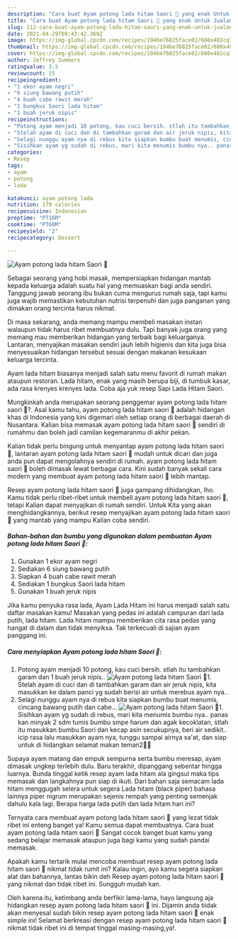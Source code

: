 ```yaml
---
description: "Cara buat Ayam potong lada hitam Saori 🤩 yang enak Untuk Jualan"
title: "Cara buat Ayam potong lada hitam Saori 🤩 yang enak Untuk Jualan"
slug: 112-cara-buat-ayam-potong-lada-hitam-saori-yang-enak-untuk-jualan
date: 2021-04-29T09:43:42.369Z
image: https://img-global.cpcdn.com/recipes/194be76825face02/680x482cq70/ayam-potong-lada-hitam-saori-🤩-foto-resep-utama.jpg
thumbnail: https://img-global.cpcdn.com/recipes/194be76825face02/680x482cq70/ayam-potong-lada-hitam-saori-🤩-foto-resep-utama.jpg
cover: https://img-global.cpcdn.com/recipes/194be76825face02/680x482cq70/ayam-potong-lada-hitam-saori-🤩-foto-resep-utama.jpg
author: Jeffrey Summers
ratingvalue: 3.5
reviewcount: 15
recipeingredient:
- "1 ekor ayam negri"
- "6 siung bawang putih"
- "4 buah cabe rawit merah"
- "1 bungkus Saori lada hitam"
- "1 buah jeruk nipis"
recipeinstructions:
- "Potong ayam menjadi 10 potong, kau cuci bersih. stlah itu tambahkan garam dan 1 buah jeruk nipis.."
- "Stelah ayam di cuci dan di tambahkan garam dan air jeruk nipis, kita masukkan ke dalam panci yg sudah berisi air untuk merebus ayam nya.."
- "Selagi nunggu ayam nya di rebus kita siapkan bumbu buat menumis, cincang bawang putih dan cabe..."
- "Sisihkan ayam yg sudah di rebus, mari kita menumis bumbu nya.. panas kan minyak 2 sdm tumis bumbu smpe harum dan agak kecoklatan, stlah itu masukkan bumbu Saori dan kecap asin secukupnya, beri air sedikit.. icip rasa lalu masukkan ayam nya, tunggu sampai airnya sa&#39;at, dan siap untuk di hidangkan selamat makan teman2🤩🤩"
categories:
- Resep
tags:
- ayam
- potong
- lada

katakunci: ayam potong lada 
nutrition: 179 calories
recipecuisine: Indonesian
preptime: "PT16M"
cooktime: "PT60M"
recipeyield: "2"
recipecategory: Dessert

---
```



![Ayam potong lada hitam Saori 🤩](https://img-global.cpcdn.com/recipes/194be76825face02/680x482cq70/ayam-potong-lada-hitam-saori-🤩-foto-resep-utama.jpg)

Sebagai seorang yang hobi masak, mempersiapkan hidangan mantab kepada keluarga adalah suatu hal yang memuaskan bagi anda sendiri. Tanggung jawab seorang ibu bukan cuma mengurus rumah saja, tapi kamu juga wajib memastikan kebutuhan nutrisi terpenuhi dan juga panganan yang dimakan orang tercinta harus nikmat.

Di masa  sekarang, anda memang mampu membeli masakan instan walaupun tidak harus ribet membuatnya dulu. Tapi banyak juga orang yang memang mau memberikan hidangan yang terbaik bagi keluarganya. Lantaran, menyajikan masakan sendiri jauh lebih higienis dan kita juga bisa menyesuaikan hidangan tersebut sesuai dengan makanan kesukaan keluarga tercinta. 

Ayam lada hitam biasanya menjadi salah satu menu favorit di rumah makan ataupun restoran. Lada hitam, enak yang masih berupa biji, di tumbuk kasar, ada rasa krenyes krenyes lada. Coba aja yuk resep Sapi Lada Hitam Saori.

Mungkinkah anda merupakan seorang penggemar ayam potong lada hitam saori 🤩?. Asal kamu tahu, ayam potong lada hitam saori 🤩 adalah hidangan khas di Indonesia yang kini digemari oleh setiap orang di berbagai daerah di Nusantara. Kalian bisa memasak ayam potong lada hitam saori 🤩 sendiri di rumahmu dan boleh jadi camilan kegemaranmu di akhir pekan.

Kalian tidak perlu bingung untuk menyantap ayam potong lada hitam saori 🤩, lantaran ayam potong lada hitam saori 🤩 mudah untuk dicari dan juga anda pun dapat mengolahnya sendiri di rumah. ayam potong lada hitam saori 🤩 boleh dimasak lewat berbagai cara. Kini sudah banyak sekali cara modern yang membuat ayam potong lada hitam saori 🤩 lebih mantap.

Resep ayam potong lada hitam saori 🤩 juga gampang dihidangkan, lho. Kamu tidak perlu ribet-ribet untuk membeli ayam potong lada hitam saori 🤩, tetapi Kalian dapat menyajikan di rumah sendiri. Untuk Kita yang akan menghidangkannya, berikut resep menyajikan ayam potong lada hitam saori 🤩 yang mantab yang mampu Kalian coba sendiri.

<!--inarticleads1-->

##### Bahan-bahan dan bumbu yang digunakan dalam pembuatan Ayam potong lada hitam Saori 🤩:

1. Gunakan 1 ekor ayam negri
1. Sediakan 6 siung bawang putih
1. Siapkan 4 buah cabe rawit merah
1. Sediakan 1 bungkus Saori lada hitam
1. Gunakan 1 buah jeruk nipis


Jika kamu penyuka rasa lada, Ayam Lada Hitam ini harus menjadi salah satu daftar masakan kamu! Masakan yang pedas ini adalah campuran dari lada putih, lada hitam. Lada hitam mampu memberikan cita rasa pedas yang hangat di dalam dan tidak menyiksa. Tak terkecuali di sajian ayam panggang ini. 

<!--inarticleads2-->

##### Cara menyiapkan Ayam potong lada hitam Saori 🤩:

1. Potong ayam menjadi 10 potong, kau cuci bersih. stlah itu tambahkan garam dan 1 buah jeruk nipis..
<img src="https://img-global.cpcdn.com/steps/e09b19722dce7ddd/160x128cq70/ayam-potong-lada-hitam-saori-🤩-langkah-memasak-1-foto.jpg" alt="Ayam potong lada hitam Saori 🤩">1. Stelah ayam di cuci dan di tambahkan garam dan air jeruk nipis, kita masukkan ke dalam panci yg sudah berisi air untuk merebus ayam nya..
1. Selagi nunggu ayam nya di rebus kita siapkan bumbu buat menumis, cincang bawang putih dan cabe...
<img src="https://img-global.cpcdn.com/steps/1e81286057a0d1f5/160x128cq70/ayam-potong-lada-hitam-saori-🤩-langkah-memasak-3-foto.jpg" alt="Ayam potong lada hitam Saori 🤩">1. Sisihkan ayam yg sudah di rebus, mari kita menumis bumbu nya.. panas kan minyak 2 sdm tumis bumbu smpe harum dan agak kecoklatan, stlah itu masukkan bumbu Saori dan kecap asin secukupnya, beri air sedikit.. icip rasa lalu masukkan ayam nya, tunggu sampai airnya sa&#39;at, dan siap untuk di hidangkan selamat makan teman2🤩🤩


Supaya ayam matang dan empuk sempurna serta bumbu meresap, ayam dimasak ungkep terlebih dulu. Baru terakhir, dipanggang sebentar hingga luarnya. Bunda tinggal ketik resep ayam lada hitam ala gingsul maka tips memasak dan langkahnya pun siap di ikuti. Dari bahan saja semacam lada hitam menggugah selera untuk segera Lada hitam (black piper) bahasa lainnya piper nigrum merupakan sejenis rempah yang penting semenjak dahulu kala lagi. Berapa harga lada putih dan lada hitam hari ini? 

Ternyata cara membuat ayam potong lada hitam saori 🤩 yang lezat tidak ribet ini enteng banget ya! Kamu semua dapat membuatnya. Cara buat ayam potong lada hitam saori 🤩 Sangat cocok banget buat kamu yang sedang belajar memasak ataupun juga bagi kamu yang sudah pandai memasak.

Apakah kamu tertarik mulai mencoba membuat resep ayam potong lada hitam saori 🤩 nikmat tidak rumit ini? Kalau ingin, ayo kamu segera siapkan alat dan bahannya, lantas bikin deh Resep ayam potong lada hitam saori 🤩 yang nikmat dan tidak ribet ini. Sungguh mudah kan. 

Oleh karena itu, ketimbang anda berfikir lama-lama, hayo langsung aja hidangkan resep ayam potong lada hitam saori 🤩 ini. Dijamin anda tiidak akan menyesal sudah bikin resep ayam potong lada hitam saori 🤩 enak simple ini! Selamat berkreasi dengan resep ayam potong lada hitam saori 🤩 nikmat tidak ribet ini di tempat tinggal masing-masing,ya!.

